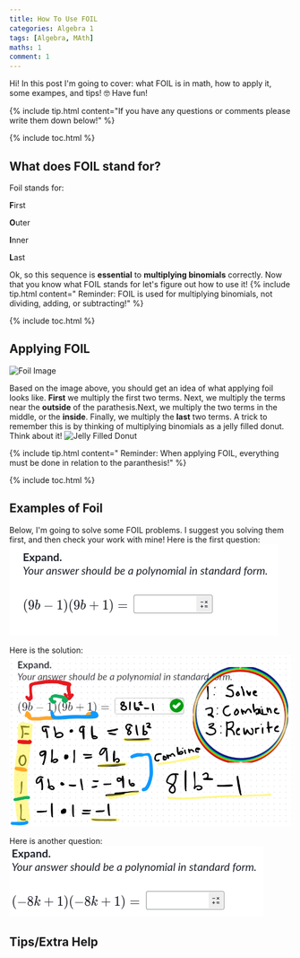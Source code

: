 ```yaml
---
title: How To Use FOIL
categories: Algebra 1
tags: [Algebra, MAth]
maths: 1
comment: 1
---
```

Hi! In this post I'm going to cover: what FOIL is in math, how to apply it, some exampes, and tips! 🤓 Have fun!

{% include tip.html content="If you have any questions or comments please write them down below!" %}

{% include toc.html %}
 
## What does FOIL stand for?

Foil stands for:

 **F**irst

 **O**uter

 **I**nner

 **L**ast


Ok, so this sequence is **essential** to **multiplying binomials** correctly. Now that you know what FOIL stands for let's figure out how to use it!
{% include tip.html content=" Reminder: FOIL is used for multiplying binomials, not dividing, adding, or subtracting!" %}

{% include toc.html %}
 

## Applying FOIL 
<img src="https://study.com/cimages/multimages/16/foil.png" alt="Foil Image">

Based on the image above, you should get an idea of what applying foil looks like. 
    **First** we multiply the first two terms.  Next, we multiply the terms near the **outside** of the parathesis.Next, we multiply the two terms in the middle, or the **inside**. Finally, we multiply the **last** two terms. A trick to remember this is by thinking of multiplying binomials as a jelly filled donut. 
    Think about it!
<img src="https://www.tastingtable.com/img/gallery/strawberry-jam-doughnut-recipe-donut/image-import.jpg" alt="Jelly Filled Donut">

{% include tip.html content=" Reminder: When applying FOIL, everything must be done in relation to the paranthesis!" %}

{% include toc.html %}

## Examples of Foil
Below, I'm going to solve some FOIL problems. I suggest you solving them first, and then check your work with mine!
Here is the first question:
<img src="images/posts/maths/foil.png" alt="FOIL Question 1">




Here is the solution:<img src="images/posts/maths/math.png" alt="FOIL Answer 1">

Here is another question:<img src=" images/posts/maths/FoilQ2.png " alt="FOIL Question 2">



## Tips/Extra Help
